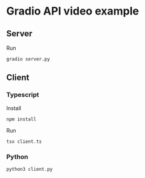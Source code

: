 # Gradio API video example

## Server

Run
```
gradio server.py
```

## Client

### Typescript

Install
```
npm install
```

Run
```
tsx client.ts
```

### Python

```
python3 client.py
```
